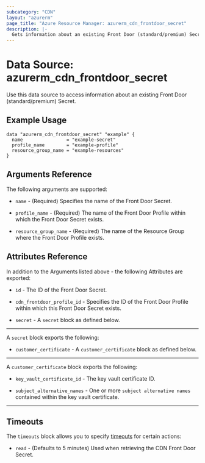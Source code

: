 ```yaml
---
subcategory: "CDN"
layout: "azurerm"
page_title: "Azure Resource Manager: azurerm_cdn_frontdoor_secret"
description: |-
  Gets information about an existing Front Door (standard/premium) Secret.
---
```


# Data Source: azurerm_cdn_frontdoor_secret

Use this data source to access information about an existing Front Door (standard/premium) Secret.

## Example Usage

```hcl
data "azurerm_cdn_frontdoor_secret" "example" {
  name                = "example-secret"
  profile_name        = "example-profile"
  resource_group_name = "example-resources"
}
```

## Arguments Reference

The following arguments are supported:

* `name` - (Required) Specifies the name of the Front Door Secret.

* `profile_name` - (Required) The name of the Front Door Profile within which the Front Door Secret exists.

* `resource_group_name` - (Required) The name of the Resource Group where the Front Door Profile exists.

## Attributes Reference

In addition to the Arguments listed above - the following Attributes are exported:

* `id` - The ID of the Front Door Secret.

* `cdn_frontdoor_profile_id` - Specifies the ID of the Front Door Profile within which this Front Door Secret exists.

* `secret` - A `secret` block as defined below.

---

A `secret` block exports the following:

* `customer_certificate` - A `customer_certificate` block as defined below.

---

A `customer_certificate` block exports the following:

* `key_vault_certificate_id` - The key vault certificate ID.

* `subject_alternative_names` - One or more `subject alternative names` contained within the key vault certificate.

---

## Timeouts

The `timeouts` block allows you to specify [timeouts](https://www.terraform.io/language/resources/syntax#operation-timeouts) for certain actions:

* `read` - (Defaults to 5 minutes) Used when retrieving the CDN Front Door Secret.
